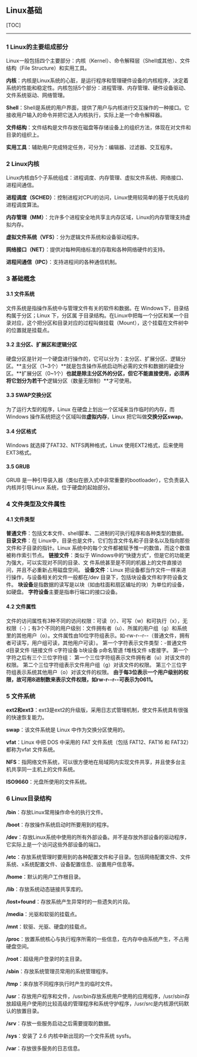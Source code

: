 ## Linux基础

[TOC]

---

### 1 Linux的主要组成部分
Linux一般包括四个主要部分：内核（Kernel）、命令解释层（Shell或其他）、文件结构（File Structure）和实用工具。

**内核**：内核是Linux系统的心脏，是运行程序和管理硬件设备的内核程序，决定着系统的性能和稳定性。内核包括5个部分：进程管理、内存管理、硬件设备驱动、文件系统驱动、网络管理。

**Shell**：Shell是系统的用户界面，提供了用户与内核进行交互操作的一种接口。它接收用户输入的命令并把它送入内核执行，实际上是一个命令解释器。

**文件结构**：文件结构是文件存放在磁盘等存储设备上的组织方法，体现在对文件和目录的组织上。

**实用工具**：辅助用户完成特定任务，可分为：编辑器、过滤器、交互程序。

### 2 Linux内核
Linux内核由5个子系统组成：进程调度、内存管理、虚拟文件系统、网络接口、进程间通信。

**进程调度（SCHED）**：控制进程对CPU的访问，Linux使用较简单的基于优先级的进程调度算法。

**内存管理（MM）**：允许多个进程安全地共享主内存区域，Linux的内存管理支持虚拟内存。

**虚拟文件系统（VFS）**：分为逻辑文件系统和设备驱动程序。

**网络接口（NET）**：提供对每种网络标准的存取和各种网络硬件的支持。

**进程间通信（IPC）**：支持进程间的各种通信机制。

### 3 基础概念
#### 3.1 文件系统
文件系统是指操作系统中与管理文件有关的软件和数据。在 Windows下，目录结构属于分区；Linux 下，分区属 于目录结构。在Linux中把每一个分区和某一个目录对应，这个把分区和目录对应的过程叫做挂载（Mount），这个挂载在文件树中的位置就是挂载点。
#### 3.2 主分区、扩展区和逻辑分区
硬盘分区是针对一个硬盘进行操作的，它可以分为：主分区、扩展分区、逻辑分区。**主分区（1~3个）**就是包含操作系统启动所必需的文件和数据的硬盘分区。**扩展分区（0~1个）**也就是除主分区外的分区，但它不能直接使用，必须再将它划分为若干个**逻辑分区（数量无限制）**才可使用。
#### 3.3 SWAP交换分区
为了运行大型的程序，Linux 在硬盘上划出一个区域来当作临时的内存，而Windows 操作系统把这个区域叫做**虚拟内存**，Linux 把它叫做**交换分区swap**。
#### 3.4 分区格式
 Windows 就选择了FAT32、NTFS两种格式，Linux 使用EXT2格式，后来使用EXT3格式。
#### 3.5 GRUB
GRUB 是一种引导装入器（类似在嵌入式中非常重要的bootloader），它负责装入内核并引导Linux 系统，位于硬盘的起始部分。

### 4 文件类型及文件属性
#### 4.1 文件类型
**普通文件**：包括文本文件、shell脚本、二进制的可执行程序和各种类型的数据。 
**目录文件**：在 Linux中，目录也是文件，它们包含文件名和子目录名以及指向那些文件和子目录的指针。Linux 系统中的每个文件都被赋予惟一的数值，而这个数值被称作索引节点。
**链接文件**：类似于 Windows中的“快捷方式”，但是它的功能更为强大，可以实现对不同的目录、文 件系统甚至是不同的机器上的文件直接访问，并且不必重新占用磁盘空间。
**设备文件**：Linux 把设备都当作文件一样来进行操作，与设备相关的文件一般都在/dev 目录下，包括块设备文件和字符设备文件。
**块设备**是指数据的读写是以块（如由柱面和扇区编址的块）为单位的设备，如硬盘。
**字符设备**主要是指串行端口的接口设备。

#### 4.2 文件属性
文件的访问属性有3种不同的访问权限：可读（r）、可写（w）和可执行（x），无权限（-）；有3个不同的用户级别：文件拥有者（u）、所属的用户组（g）和系统里的其他用户（o）。文件属性由10位字符组表示。如-rw-r--r--（普通文件，拥有者可读写，用户组可读，其他用户可读）。
第一个字符表示文件类型：-普通文件 d目录文件 l链接文件 c字符设备 b块设备 p命名管道 f堆栈文件 s套接字。
第一个字符之后有三个三位字符组：
第一个三位字符组表示文件拥有者（u）对该文件的权限。 第二个三位字符组表示文件用户组（g）对该文件的权限。 第三个三位字符组表示系统其他用户（o）对该文件的权限。
**由于每3位表示一个用户级别的权限，故可用8进制数来表示文件权限，如rw-r--r--可表示为0611。**

### 5 文件系统
**ext2和ext3**：ext3是ext2的升级版，采用日志式管理机制，使文件系统具有很强的快速恢复能力。

**swap**：该文件系统是 Linux 中作为交换分区使用的。

**vfat**：Linux 中把 DOS 中采用的 FAT 文件系统（包括 FAT12、FAT16 和 FAT32）都称为vfat 文件系统。

**NFS**：指网络文件系统，可以很方便地在局域网内实现文件共享，并且使多台主机共享同一主机上的文件系统。

**ISO9660**：光盘所使用的文件系统。

### 6 Linux目录结构
**/bin**：存放Linux常用操作命令的执行文件。

**/boot**：存放操作系统启动时所要用到的程序。

**/dev**：存放Linux系统中使用的所有外部设备。并不是存放外部设备的驱动程序，它实际上是一个访问这些外部设备的端口。

**/etc**：存放系统管理时要用到的各种配置文件和子目录。包括网络配置文件、文件系统、x系统配置文件、设备配置信息、设置用户信息等。

**/home**：默认的用户工作根目录。

**/lib**：存放系统动态链接共享库的。

**/lost+found**：存放系统产生异常时的一些遗失的片段。

**/media**：光驱和软驱的挂载点。

**/mnt**：软驱、光驱、硬盘的挂载点。

**/proc**：放置系统核心与执行程序所需的一些信息，在内存中由系统产生，不占用硬盘空间。

**/root**：超级用户登录时的主目录。

**/sbin**：存放系统管理员常用的系统管理程序。

**/tmp**：来存放不同程序执行时产生的临时文件。

**/usr**：存放用户程序和文件，/usr/bin存放系统用户使用的应用程序，/usr/sbin存放超级用户使用的比较高级的管理程序和系统守护程序，/usr/src是内核源代码默认的放置目录。

**/srv**：存放一些服务启动之后需要提取的数据。

**/sys**：安装了 2.6 内核中新出现的一个文件系统 sysfs。

**/var**：存放很多服务的日志信息。